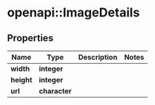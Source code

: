 # openapi::ImageDetails


## Properties
Name | Type | Description | Notes
------------ | ------------- | ------------- | -------------
**width** | **integer** |  | 
**height** | **integer** |  | 
**url** | **character** |  | 


